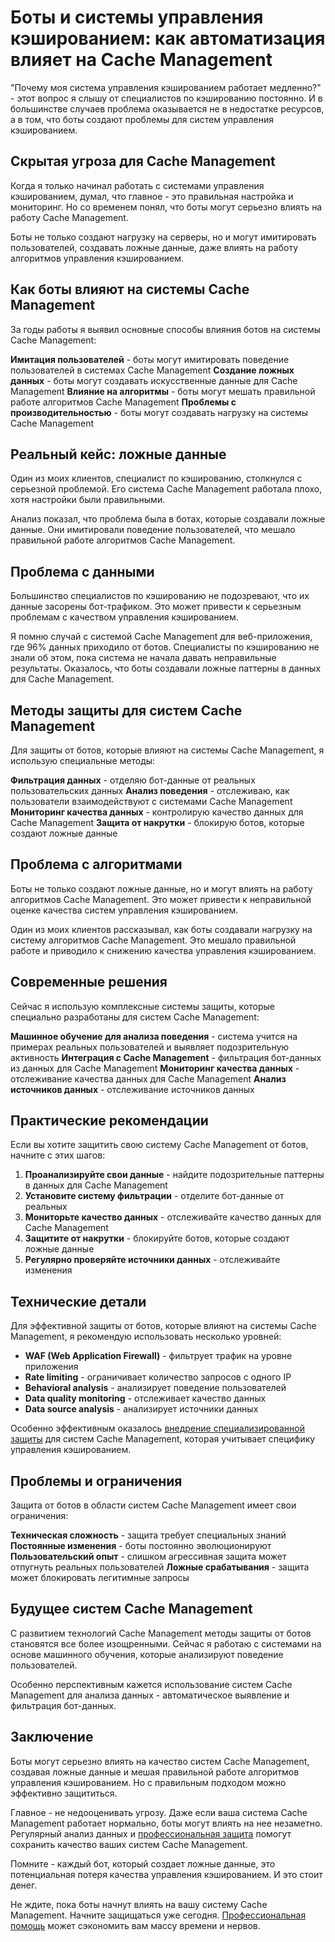 ﻿# Боты и системы управления кэшированием: как автоматизация влияет на Cache Management

"Почему моя система управления кэшированием работает медленно?" - этот вопрос я слышу от специалистов по кэшированию постоянно. И в большинстве случаев проблема оказывается не в недостатке ресурсов, а в том, что боты создают проблемы для систем управления кэшированием.

## Скрытая угроза для Cache Management

Когда я только начинал работать с системами управления кэшированием, думал, что главное - это правильная настройка и мониторинг. Но со временем понял, что боты могут серьезно влиять на работу Cache Management.

Боты не только создают нагрузку на серверы, но и могут имитировать пользователей, создавать ложные данные, даже влиять на работу алгоритмов управления кэшированием.

## Как боты влияют на системы Cache Management

За годы работы я выявил основные способы влияния ботов на системы Cache Management:

**Имитация пользователей** - боты могут имитировать поведение пользователей в системах Cache Management
**Создание ложных данных** - боты могут создавать искусственные данные для Cache Management
**Влияние на алгоритмы** - боты могут мешать правильной работе алгоритмов Cache Management
**Проблемы с производительностью** - боты могут создавать нагрузку на системы Cache Management

## Реальный кейс: ложные данные

Один из моих клиентов, специалист по кэшированию, столкнулся с серьезной проблемой. Его система Cache Management работала плохо, хотя настройки были правильными.

Анализ показал, что проблема была в ботах, которые создавали ложные данные. Они имитировали поведение пользователей, что мешало правильной работе алгоритмов Cache Management.

## Проблема с данными

Большинство специалистов по кэшированию не подозревают, что их данные засорены бот-трафиком. Это может привести к серьезным проблемам с качеством управления кэшированием.

Я помню случай с системой Cache Management для веб-приложения, где 96% данных приходило от ботов. Специалисты по кэшированию не знали об этом, пока система не начала давать неправильные результаты. Оказалось, что боты создавали ложные паттерны в данных для Cache Management.

## Методы защиты для систем Cache Management

Для защиты от ботов, которые влияют на системы Cache Management, я использую специальные методы:

**Фильтрация данных** - отделяю бот-данные от реальных пользовательских данных
**Анализ поведения** - отслеживаю, как пользователи взаимодействуют с системами Cache Management
**Мониторинг качества данных** - контролирую качество данных для Cache Management
**Защита от накрутки** - блокирую ботов, которые создают ложные данные

## Проблема с алгоритмами

Боты не только создают ложные данные, но и могут влиять на работу алгоритмов Cache Management. Это может привести к неправильной оценке качества систем управления кэшированием.

Один из моих клиентов рассказывал, как боты создавали нагрузку на систему алгоритмов Cache Management. Это мешало правильной работе и приводило к снижению качества управления кэшированием.

## Современные решения

Сейчас я использую комплексные системы защиты, которые специально разработаны для систем Cache Management:

**Машинное обучение для анализа поведения** - система учится на примерах реальных пользователей и выявляет подозрительную активность
**Интеграция с Cache Management** - фильтрация бот-данных из данных для Cache Management
**Мониторинг качества данных** - отслеживание качества данных для Cache Management
**Анализ источников данных** - отслеживание источников данных

## Практические рекомендации

Если вы хотите защитить свою систему Cache Management от ботов, начните с этих шагов:

1. **Проанализируйте свои данные** - найдите подозрительные паттерны в данных для Cache Management
2. **Установите систему фильтрации** - отделите бот-данные от реальных
3. **Мониторьте качество данных** - отслеживайте качество данных для Cache Management
4. **Защитите от накрутки** - блокируйте ботов, которые создают ложные данные
5. **Регулярно проверяйте источники данных** - отслеживайте изменения

## Технические детали

Для эффективной защиты от ботов, которые влияют на системы Cache Management, я рекомендую использовать несколько уровней:

- **WAF (Web Application Firewall)** - фильтрует трафик на уровне приложения
- **Rate limiting** - ограничивает количество запросов с одного IP
- **Behavioral analysis** - анализирует поведение пользователей
- **Data quality monitoring** - отслеживает качество данных
- **Data source analysis** - анализирует источники данных

Особенно эффективным оказалось [внедрение специализированной защиты](https://progaem.com/ustanovka-antibota-usluga-po-zashhite-ot-botov-vashih-sajtov-na-razlichnyh-cms-sistemah.html) для систем Cache Management, которая учитывает специфику управления кэшированием.

## Проблемы и ограничения

Защита от ботов в области систем Cache Management имеет свои ограничения:

**Техническая сложность** - защита требует специальных знаний
**Постоянные изменения** - боты постоянно эволюционируют
**Пользовательский опыт** - слишком агрессивная защита может отпугнуть реальных пользователей
**Ложные срабатывания** - защита может блокировать легитимные запросы

## Будущее систем Cache Management

С развитием технологий Cache Management методы защиты от ботов становятся все более изощренными. Сейчас я работаю с системами на основе машинного обучения, которые анализируют поведение пользователей.

Особенно перспективным кажется использование систем Cache Management для анализа данных - автоматическое выявление и фильтрация бот-данных.

## Заключение

Боты могут серьезно влиять на качество систем Cache Management, создавая ложные данные и мешая правильной работе алгоритмов управления кэшированием. Но с правильным подходом можно эффективно защититься.

Главное - не недооценивать угрозу. Даже если ваша система Cache Management работает нормально, боты могут влиять на нее незаметно. Регулярный анализ данных и [профессиональная защита](https://progaem.com/ustanovka-antibota-usluga-po-zashhite-ot-botov-vashih-sajtov-na-razlichnyh-cms-sistemah.html) помогут сохранить качество ваших систем Cache Management.

Помните - каждый бот, который создает ложные данные, это потенциальная потеря качества управления кэшированием. И это стоит денег.

Не ждите, пока боты начнут влиять на вашу систему Cache Management. Начните защищаться уже сегодня. [Профессиональная помощь](https://progaem.com/ustanovka-antibota-usluga-po-zashhite-ot-botov-vashih-sajtov-na-razlichnyh-cms-sistemah.html) может сэкономить вам массу времени и нервов.
